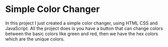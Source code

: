 # Simple Color Changer

In this project I just created a simple color changer, using HTML CSS and JavaScript.
All the project does is you have a button that can change colors between the basic colors like green and red,
then we have the hex colors which are the unique colors.
